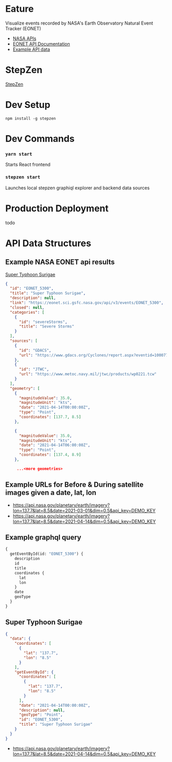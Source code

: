 # Eature

Visualize events recorded by NASA's Earth Observatory Natural Event Tracker (EONET)

- [NASA APIs](https://api.nasa.gov/)
- [EONET API Documentation](https://eonet.sci.gsfc.nasa.gov/docs/v3)
- [Example API data](https://eonet.sci.gsfc.nasa.gov/api/v2.1/events/EONET_5300)

# StepZen

[StepZen](https://my.stepzen.com/)

# Dev Setup

`npm install -g stepzen`

# Dev Commands

### `yarn start`

Starts React frontend

### `stepzen start`

Launches local stepzen graphiql explorer and backend data sources

# Production Deployment

todo

# API Data Structures

## Example NASA EONET api results

[Super Typhoon Surigae](https://eonet.sci.gsfc.nasa.gov/api/v3/events/EONET_5300)

```json
{
  "id": "EONET_5300",
  "title": "Super Typhoon Surigae",
  "description": null,
  "link": "https://eonet.sci.gsfc.nasa.gov/api/v3/events/EONET_5300",
  "closed": null,
  "categories": [
    {
      "id": "severeStorms",
      "title": "Severe Storms"
    }
  ],
  "sources": [
    {
      "id": "GDACS",
      "url": "https://www.gdacs.org/Cyclones/report.aspx?eventid=1000778&amp;eventtype=TC"
    },
    {
      "id": "JTWC",
      "url": "https://www.metoc.navy.mil/jtwc/products/wp0221.tcw"
    }
  ],
  "geometry": [
    {
      "magnitudeValue": 35.0,
      "magnitudeUnit": "kts",
      "date": "2021-04-14T00:00:00Z",
      "type": "Point",
      "coordinates": [137.7, 8.5]
    },

    {
      "magnitudeValue": 35.0,
      "magnitudeUnit": "kts",
      "date": "2021-04-14T06:00:00Z",
      "type": "Point",
      "coordinates": [137.4, 8.9]
    },

     ...<more geometries>
```

## Example URLs for Before & During satellite images given a date, lat, lon

- https://api.nasa.gov/planetary/earth/imagery?lon=137.7&lat=8.5&date=2021-03-01&dim=0.5&api_key=DEMO_KEY
- https://api.nasa.gov/planetary/earth/imagery?lon=137.7&lat=8.5&date=2021-04-14&dim=0.5&api_key=DEMO_KEY

## Example graphql query

```graphql
{
  getEventById(id: "EONET_5300") {
    description
    id
    title
    coordinates {
      lat
      lon
    }
    date
    geoType
  }
}
```

## Super Typhoon Surigae

```json
{
  "data": {
    "coordinates": [
      {
        "lat": "137.7",
        "lon": "8.5"
      }
    ],
    "getEventById": {
      "coordinates": [
        {
          "lat": "137.7",
          "lon": "8.5"
        }
      ],
      "date": "2021-04-14T00:00:00Z",
      "description": null,
      "geoType": "Point",
      "id": "EONET_5300",
      "title": "Super Typhoon Surigae"
    }
  }
}
```

- https://api.nasa.gov/planetary/earth/imagery?lon=137.7&lat=8.5&date=2021-04-14&dim=0.5&api_key=DEMO_KEY

